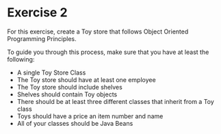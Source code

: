 # Exercise 2

For this exercise, create a Toy store that follows Object Oriented Programming Principles. 

To guide you through this process, make sure that you have at least the following:

* A single Toy Store Class
* The Toy store should have at least one employee
* The Toy store should include shelves
* Shelves should contain Toy objects
* There should be at least three different classes that inherit from a Toy class
* Toys should have a price an item number and name
* All of your classes should be Java Beans

